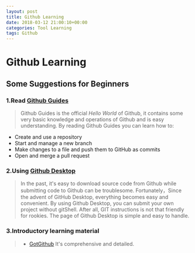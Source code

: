 ```yaml
---
layout: post
title: Github Learning
date: 2018-03-12 21:00:10+00:00
categories: Tool Learning
tags: Github
---
```


# Github Learning

## Some Suggestions for Beginners
### 1.Read [Github Guides](https://guides.github.com/activities/hello-world/)
> Github Guides is the official *Hello World* of Github, it contains some very basic knowledge and operations of Github and is easy understanding.
By reading Github Guides you can learn how to:
- Create and use a repository
- Start and manage a new branch
- Make changes to a file and push them to GitHub as commits
- Open and merge a pull request

### 2.Using [Github Desktop](https://desktop.github.com/)
> In the past, it's easy to download source code from Github while submitting code to Github can be troublesome. Fortunately，Since the advent of GitHub Desktop, everything becomes easy and convenient.
By using Github Desktop, you can submit your own project without gitShell. After all, GIT instructions is not that friendly for rookies. The page of Github Desktop is simple and easy to handle.

### 3.Introductory learning material
> * [GotGithub](http://www.worldhello.net/gotgithub/)
> It's comprehensive and detailed.

